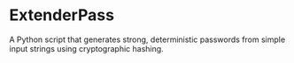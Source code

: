 # ExtenderPass
A Python script that generates strong, deterministic passwords from simple input strings using cryptographic hashing.
